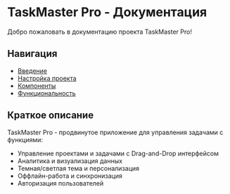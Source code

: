 # TaskMaster Pro - Документация

Добро пожаловать в документацию проекта TaskMaster Pro!

## Навигация

- [Введение](Обзор%20проекта%20TaskMaster%20Pro.md)
- [Настройка проекта](./01_Настройка%20проекта/Установка%20и%20настройка.md)
- [Компоненты](./02_Компоненты/UI%20компоненты.md)
- [Функциональность](./03_Функциональность/Управление%20задачами.md)

## Краткое описание

TaskMaster Pro - продвинутое приложение для управления задачами с функциями:

- Управление проектами и задачами с Drag-and-Drop интерфейсом
- Аналитика и визуализация данных
- Темная/светлая тема и персонализация
- Оффлайн-работа и синхронизация
- Авторизация пользователей
